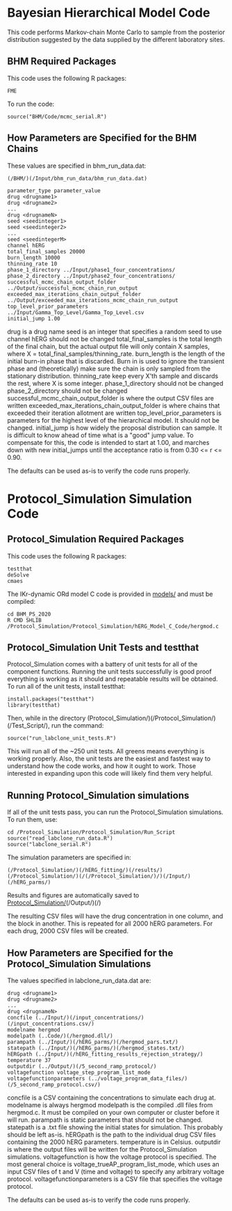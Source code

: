 # Bayesian Hierarchical Model Code
This code performs Markov-chain Monte Carlo to sample from the posterior distribution suggested by the data supplied by the different laboratory sites.

## BHM Required Packages
This code uses the following R packages:
```
FME
```

To run the code:

```
source("BHM/Code/mcmc_serial.R")
```

## How Parameters are Specified for the BHM Chains

These values are specified in bhm_run_data.dat:

```
(/BHM/)(/Input/bhm_run_data/bhm_run_data.dat)
```

```
parameter_type parameter_value
drug <drugname1>
drug <drugname2>
...
drug <drugnameN>
seed <seedinteger1>
seed <seedinteger2>
...
seed <seedintegerM>
channel hERG
total_final_samples 20000
burn_length 10000
thinning_rate 10
phase_1_directory ../Input/phase1_four_concentrations/
phase_2_directory ../Input/phase2_four_concentrations/
successful_mcmc_chain_output_folder ../Output/successful_mcmc_chain_run_output
exceeded_max_iterations_chain_output_folder ../Output/exceeded_max_iterations_mcmc_chain_run_output
top_level_prior_parameters ../Input/Gamma_Top_Level/Gamma_Top_Level.csv
initial_jump 1.00
```

drug is a drug name
seed is an integer that specifies a random seed to use
channel hERG should not be changed
total_final_samples is the total length of the final chain, but the actual output file will only contain X samples, where X = total_final_samples/thinning_rate.
burn_length is the length of the initial burn-in phase that is discarded. Burn in is used to ignore the transient phase and (theoretically) make sure the chain is only sampled from the stationary distribution.
thinning_rate keep every X'th sample and discards the rest, where X is some integer.
phase_1_directory should not be changed
phase_2_directory should not be changed
successful_mcmc_chain_output_folder is where the output CSV files are written
exceeded_max_iterations_chain_output_folder is where chains that exceeded their iteration allotment are written
top_level_prior_parameters is parameters for the highest level of the hierarchical model. It should not be changed.
initial_jump is how widely the proposal distribution can sample. It is difficult to know ahead of time what is a "good" jump value.
To compensate for this, the code is intended to start at 1.00, and marches down with new initial_jumps until the acceptance ratio is from 0.30 <= r <= 0.90.

The defaults can be used as-is to verify the code runs properly.

# Protocol_Simulation Simulation Code
## Protocol_Simulation Required Packages
This code uses the following R packages:
```
testthat
deSolve
cmaes
```

The IKr-dynamic ORd model C code is provided in [models/](models/) and must be compiled:
```
cd BHM_PS_2020
R CMD SHLIB /Protocol_Simulation/Protocol_Simulation/hERG_Model_C_Code/hergmod.c
```

## Protocol_Simulation Unit Tests and testthat
Protocol_Simulation comes with a battery of unit tests for all of the component functions. Running the unit tests successfully is good proof everything is working as it should and repeatable results will be obtained.
To run all of the unit tests, install testthat:

```
install.packages("testthat")
library(testthat)
```

Then, while in the directory (Protocol_Simulation/)(/Protocol_Simulation/)(/Test_Script/), run the command:
```
source("run_labclone_unit_tests.R")
```

This will run all of the ~250 unit tests. All greens means everything is working properly.
Also, the unit tests are the easiest and fastest way to understand how the code works, and how it ought to work.
Those interested in expanding upon this code will likely find them very helpful.

## Running Protocol_Simulation simulations
If all of the unit tests pass, you can run the Protocol_Simulation simulations. To run them, use:

```
cd /Protocol_Simulation/Protocol_Simulation/Run_Script
source("read_labclone_run_data.R")
source("labclone_serial.R")
```

The simulation parameters are specified in:
```
(/Protocol_Simulation/)(/hERG_fitting/)(/results/)
(/Protocol_Simulation/)(/(/Protocol_Simulation/)/)(/Input/)(/hERG_parms/)

```

Results and figures are automatically saved to [Protocol_Simulation/](/Protocol_Simulation/)(/Output/)(/<particular voltage protocol>)

The resulting CSV files will have the drug concentration in one column, and the block in another. This is repeated for all 2000 hERG parameters. For each drug, 2000 CSV files will be created.

## How Parameters are Specified for the Protocol_Simulation Simulations
The values specified in labclone_run_data.dat are:
```
drug <drugname1>
drug <drugname2>
...
drug <drugnameN>
concfile (../Input/)(/input_concentrations/)(/input_concentrations.csv/)
modelname hergmod
modelpath (..Code/)(/hergmod.dll/)
parampath (../Input/)(/hERG_parms/)(/hergmod_pars.txt/)
statepath (../Input/)(/hERG_parms/)(/hergmod_states.txt/)
hERGpath (../Input/)(/hERG_fitting_results_rejection_strategy/)
temperature 37
outputdir (../Output/)(/5_second_ramp_protocol/)
voltagefunction voltage_step_program_list_mode
voltagefunctionparameters (../voltage_program_data_files/)(/5_second_ramp_protocol.csv/)
```

concfile is a CSV containing the concentrations to simulate each drug at.
modelname is always hergmod
modelpath is the compiled .dll files from hergmod.c. It must be compiled on your own computer or cluster before it will run.
parampath is static parameters that should not be changed.
statepath is a .txt file showing the initial states for simulation. This probably should be left as-is.
hERGpath is the path to the individual drug CSV files containing the 2000 hERG parameters.
temperature is in Celsius.
outputdir is where the output files will be written for the Protocol_Simulation simulations.
voltagefunction is how the voltage protocol is specified. The most general choice is voltage_trueAP_program_list_mode, which uses an input CSV files of t and V (time and voltage) to specify any arbitrary voltage protocol.
voltagefunctionparameters is a CSV file that specifies the voltage protocol.

The defaults can be used as-is to verify the code runs properly.
